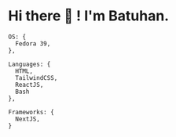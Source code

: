 # Hi there 👋 ! I'm Batuhan. 
```
OS: {
  Fedora 39,
},

Languages: {
  HTML,
  TailwindCSS,
  ReactJS,
  Bash
},

Frameworks: {
  NextJS,
}
```
